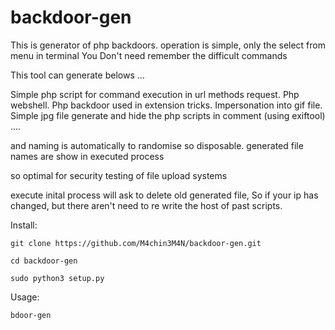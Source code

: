 # backdoor-gen


This is generator of php backdoors.
operation is simple, only the select from menu in terminal
You Don't need remember the difficult commands 

This tool can generate belows ...

Simple php script for command execution in url methods request.
Php webshell.
Php backdoor used in extension tricks.
Impersonation into gif file. 
Simple jpg file generate and hide the php scripts in comment (using exiftool) ....

and naming is automatically to randomise so disposable.
generated file names are show in executed process
 

so optimal for security testing of file upload systems

execute inital process will ask to delete old generated file,
So if your ip has changed, but there aren't  need to re write the host of past scripts.

Install:

    git clone https://github.com/M4chin3M4N/backdoor-gen.git

    cd backdoor-gen

    sudo python3 setup.py


Usage:

    bdoor-gen

